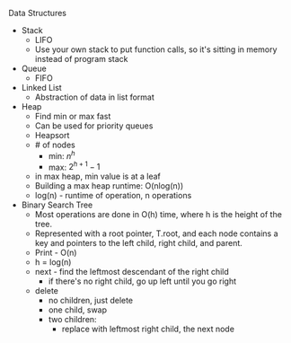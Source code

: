 Data Structures

- Stack
	- LIFO
	- Use your own stack to put function calls, so it's sitting in memory instead of program stack
- Queue
	- FIFO
- Linked List
	- Abstraction of data in list format
- Heap
	- Find min or max fast
	- Can be used for priority queues
	- Heapsort
	- \# of nodes
		- min: $n^h$
		- max: $2^{h+1}-1$
	- in max heap, min value is at a leaf
	- Building a max heap runtime: O(nlog(n))
	- log(n) - runtime of operation, n operations
- Binary Search Tree
	- Most operations are done in O(h) time, where h is the height of the tree.
	- Represented with a root pointer, T.root, and each node contains a key and pointers to the left child, right child, and parent.
	- Print - O(n)
	- h = log(n)
	- next - find the leftmost descendant of the right child
		- if there's no right child, go up left until you go right
	- delete
		- no children, just delete
		- one child, swap
		- two children:
			- replace with leftmost right child, the next node